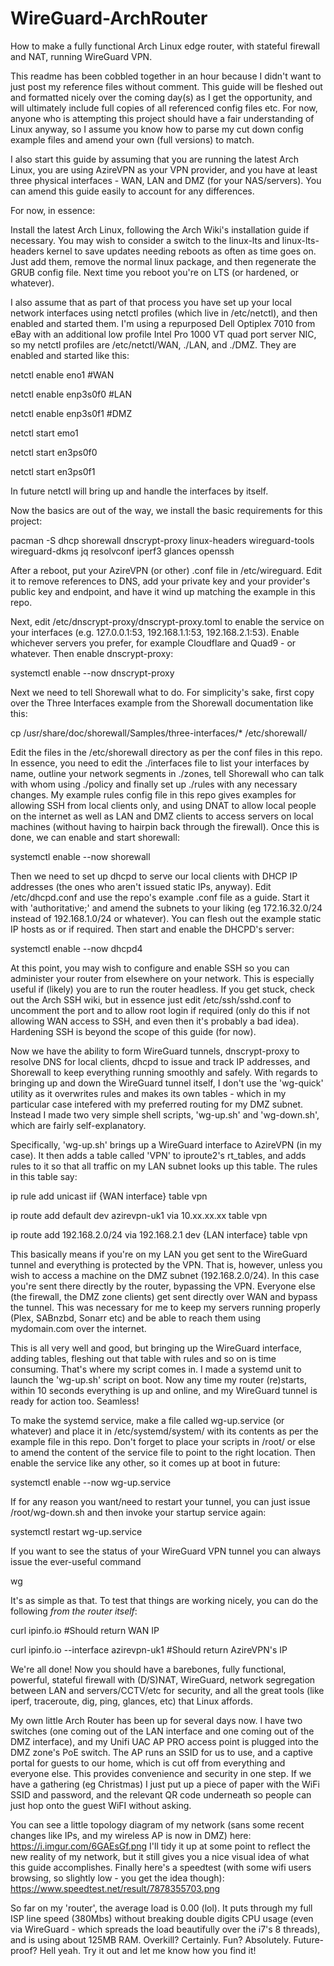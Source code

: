 # WireGuard-ArchRouter
How to make a fully functional Arch Linux edge router, with stateful firewall and NAT, running WireGuard VPN.

This readme has been cobbled together in an hour because I didn't want to just post my reference files without comment. This guide will be fleshed out and formatted nicely over the coming day(s) as I get the opportunity, and will ultimately include full copies of all referenced config files etc. For now, anyone who is attempting this project should have a fair understanding of Linux anyway, so I assume you know how to parse my cut down config example files and amend your own (full versions) to match.

I also start this guide by assuming that you are running the latest Arch Linux, you are using AzireVPN as your VPN provider, and you have at least three physical interfaces - WAN, LAN and DMZ (for your NAS/servers). You can amend this guide easily to account for any differences.

For now, in essence:

Install the latest Arch Linux, following the Arch Wiki's installation guide if necessary. You may wish to consider a switch to the linux-lts and linux-lts-headers kernel to save updates needing reboots as often as time goes on. Just add them, remove the normal linux package, and then regenerate the GRUB config file. Next time you reboot you're on LTS (or hardened, or whatever).

I also assume that as part of that process you have set up your local network interfaces using netctl profiles (which live in /etc/netctl), and then enabled and started them. I'm using a repurposed Dell Optiplex 7010 from eBay with an additional low profile Intel Pro 1000 VT quad port server NIC, so my netctl profiles are /etc/netctl/WAN, ./LAN, and ./DMZ. They are enabled and started like this:

netctl enable eno1 #WAN

netctl enable enp3s0f0 #LAN

netctl enable enp3s0f1 #DMZ

netctl start emo1

netctl start en3ps0f0

netctl start en3ps0f1

In future netctl will bring up and handle the interfaces by itself. 

Now the basics are out of the way, we install the basic requirements for this project:

pacman -S dhcp shorewall dnscrypt-proxy linux-headers wireguard-tools wireguard-dkms jq resolvconf iperf3 glances openssh

After a reboot, put your AzireVPN (or other) .conf file in /etc/wireguard. Edit it to remove references to DNS, add your private key and your provider's public key and endpoint, and have it wind up matching the example in this repo.

Next, edit /etc/dnscrypt-proxy/dnscrypt-proxy.toml to enable the service on your interfaces (e.g. 127.0.0.1:53, 192.168.1.1:53, 192.168.2.1:53). Enable whichever servers you prefer, for example Cloudflare and Quad9 - or whatever. Then enable dnscrypt-proxy:

systemctl enable --now dnscrypt-proxy

Next we need to tell Shorewall what to do. For simplicity's sake, first copy over the Three Interfaces example from the Shorewall documentation like this:

cp /usr/share/doc/shorewall/Samples/three-interfaces/* /etc/shorewall/

Edit the files in the /etc/shorewall directory as per the conf files in this repo. In essence, you need to edit the ./interfaces file to list your interfaces by name, outline your network segments in ./zones, tell Shorewall who can talk with whom using ./policy and finally set up ./rules with any necessary changes. My example rules config file in this repo gives examples for allowing SSH from local clients only, and using DNAT to allow local people on the internet as well as LAN and DMZ clients to access servers on local machines (without having to hairpin back through the firewall). Once this is done, we can enable and start shorewall:

systemctl enable --now shorewall

Then we need to set up dhcpd to serve our local clients with DHCP IP addresses (the ones who aren't issued static IPs, anyway). Edit /etc/dhcpd.conf and use the repo's example .conf file as a guide. Start it with 'authoritative;' and amend the subnets to your liking (eg 172.16.32.0/24 instead of 192.168.1.0/24 or whatever). You can flesh out the example static IP hosts as or if required. Then start and enable the DHCPD's server:

systemctl enable --now dhcpd4

At this point, you may wish to configure and enable SSH so you can administer your router from elsewhere on your network. This is especially useful if (likely) you are to run the router headless. If you get stuck, check out the Arch SSH wiki, but in essence just edit /etc/ssh/sshd.conf to uncomment the port and to allow root login if required (only do this if not allowing WAN access to SSH, and even then it's probably a bad idea). Hardening SSH is beyond the scope of this guide (for now).

Now we have the ability to form WireGuard tunnels, dnscrypt-proxy to resolve DNS for local clients, dhcpd to issue and track IP addresses, and Shorewall to keep everything running smoothly and safely. With regards to bringing up and down the WireGuard tunnel itself, I don't use the 'wg-quick' utility as it overwrites rules and makes its own tables - which in my particular case intefered with my preferred routing for my DMZ subnet. Instead I made two very simple shell scripts, 'wg-up.sh' and 'wg-down.sh', which are fairly self-explanatory. 

Specifically, 'wg-up.sh' brings up a WireGuard interface to AzireVPN (in my case). It then adds a table called 'VPN' to iproute2's rt_tables, and adds rules to it so that all traffic on my LAN subnet looks up this table. The rules in this table say:

ip rule add unicast iif {WAN interface} table vpn

ip route add default dev azirevpn-uk1 via 10.xx.xx.xx table vpn

ip route add 192.168.2.0/24 via 192.168.2.1 dev {LAN interface} table vpn

This basically means if you're on my LAN you get sent to the WireGuard tunnel and everything is protected by the VPN. That is, however, unless you wish to access a machine on the DMZ subnet (192.168.2.0/24). In this case you're sent there directly by the router, bypassing the VPN. Everyone else (the firewall, the DMZ zone clients) get sent directly over WAN and bypass the tunnel. This was necessary for me to keep my servers running properly (Plex, SABnzbd, Sonarr etc) and be able to reach them using mydomain.com over the internet.

This is all very well and good, but bringing up the WireGuard interface, adding tables, fleshing out that table with rules and so on is time consuming. That's where my script comes in. I made a systemd unit to launch the 'wg-up.sh' script on boot. Now any time my router (re)starts, within 10 seconds everything is up and online, and my WireGuard tunnel is ready for action too. Seamless!

To make the systemd service, make a file called wg-up.service (or whatever) and place it in /etc/systemd/system/ with its contents as per the example file in this repo. Don't forget to place your scripts in /root/ or else to amend the content of the service file to point to the right location. Then enable the service like any other, so it comes up at boot in future:

systemctl enable --now wg-up.service

If for any reason you want/need to restart your tunnel, you can just issue /root/wg-down.sh and then invoke your startup service again:

systemctl restart wg-up.service

If you want to see the status of your WireGuard VPN tunnel you can always issue the ever-useful command

wg

It's as simple as that. To test that things are working nicely, you can do the following *from the router itself*:

curl ipinfo.io #Should return WAN IP

curl ipinfo.io --interface azirevpn-uk1 #Should return AzireVPN's IP

We're all done! Now you should have a barebones, fully functional, powerful, stateful firewall with (D/S)NAT, WireGuard, network segregation between LAN and servers/CCTV/etc for security, and all the great tools (like iperf, traceroute, dig, ping, glances, etc) that Linux affords. 

My own little Arch Router has been up for several days now. I have two switches (one coming out of the LAN interface and one coming out of the DMZ interface), and my Unifi UAC AP PRO access point is plugged into the DMZ zone's PoE switch. The AP runs an SSID for us to use, and a captive portal for guests to our home, which is cut off from everything and everyone else. This provides convenience and security in one step. If we have a gathering (eg Christmas) I just put up a piece of paper with the WiFi SSID and password, and the relevant  QR code underneath so people can just hop onto the guest WiFI without asking.

You can see a little topology diagram of my network (sans some recent changes like IPs, and my wireless AP is now in DMZ) here: https://i.imgur.com/6GAEsGf.png I'll tidy it up at some point to reflect the new reality of my network, but it still gives you a nice visual idea of what this guide accomplishes. Finally here's a speedtest (with some wifi users browsing, so slightly low - you get the idea though): https://www.speedtest.net/result/7878355703.png

So far on my 'router', the average load is 0.00 (lol). It puts through my full ISP line speed (380Mbs) without breaking double digits CPU usage (even via WireGuard - which spreads the load beautifully over the i7's 8 threads), and is using about 125MB RAM. Overkill? Certainly. Fun? Absolutely. Future-proof? Hell yeah. Try it out and let me know how you find it!
